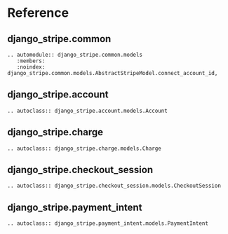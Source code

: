 # Reference

## django_stripe.common

```{eval-rst}
.. automodule:: django_stripe.common.models
   :members:
   :noindex: django_stripe.common.models.AbstractStripeModel.connect_account_id,
```

## django_stripe.account

```{eval-rst}
.. autoclass:: django_stripe.account.models.Account
```

## django_stripe.charge

```{eval-rst}
.. autoclass:: django_stripe.charge.models.Charge
```

## django_stripe.checkout_session

```{eval-rst}
.. autoclass:: django_stripe.checkout_session.models.CheckoutSession
```

## django_stripe.payment_intent

```{eval-rst}
.. autoclass:: django_stripe.payment_intent.models.PaymentIntent
```
